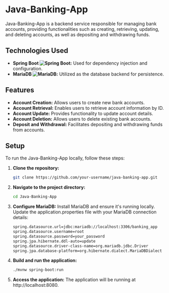 # Java-Banking-App

Java-Banking-App is a backend service responsible for managing bank accounts, providing functionalities such as creating, retrieving, updating, and deleting accounts, as well as depositing and withdrawing funds.

## Technologies Used
- **Spring Boot ![Spring Boot](https://img.shields.io/badge/Spring%20Boot-2.5.0-green):** Used for dependency injection and configuration.
- **MariaDB ![MariaDB](https://img.shields.io/badge/MariaDB-10.5-blue):** Utilized as the database backend for persistence.

## Features
- **Account Creation:** Allows users to create new bank accounts.
- **Account Retrieval:** Enables users to retrieve account information by ID.
- **Account Update:** Provides functionality to update account details.
- **Account Deletion:** Allows users to delete existing bank accounts.
- **Deposit and Withdrawal:** Facilitates depositing and withdrawing funds from accounts.

## Setup
To run the Java-Banking-App locally, follow these steps:

1. **Clone the repository:**
   ```bash
   git clone https://github.com/your-username/java-banking-app.git
   ```
     
2. **Navigate to the project directory:**
   ```bash
   cd Java-Banking-App
   ```
   
3. **Configure MariaDB:**
   Install MariaDB and ensure it's running locally.
   Update the application.properties file with your MariaDB connection     
   details:
   ```bash
   spring.datasource.url=jdbc:mariadb://localhost:3306/banking_app
   spring.datasource.username=root
   spring.datasource.password=your_password
   spring.jpa.hibernate.ddl-auto=update
   spring.datasource.driver-class-name=org.mariadb.jdbc.Driver
   spring.jpa.database-platform=org.hibernate.dialect.MariaDBDialect
   ```
   
4. **Build and run the application:**
   ```bash
   ./mvnw spring-boot:run
   ```
5. **Access the application:**
   The application will be running at http://localhost:8080.
